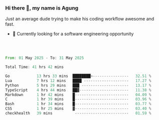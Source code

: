 ### Hi there 👋, my name is Agung
Just an average dude trying to make his coding workflow awesome and fast.

<!--
**agungfir98/agungfir98** is a ✨ _special_ ✨ repository because its `README.md` (this file) appears on your GitHub profile.
-->

- 🔭 Currently looking for a software engineering opportunity
<br/>
<br/>
<!--START_SECTION:waka-->

```rust
From: 01 May 2025 - To: 31 May 2025

Total Time: 41 hrs 42 mins

Go            13 hrs 33 mins  ████████>----------------   32.51 %
Lua           7 hrs 12 mins   ████ --------------------   17.27 %
Python        5 hrs 29 mins   ███ ---------------------   13.17 %
TypeScript    4 hrs 44 mins   ██▓----------------------   11.38 %
Markdown      1 hr 42 mins    █------------------------   04.09 %
C             1 hr 39 mins    █------------------------   03.96 %
Bash          1 hr 34 mins    █------------------------   03.77 %
CSS           1 hr 25 mins    ▓------------------------   03.40 %
checkhealth   39 mins          ------------------------   01.59 %
```

<!--END_SECTION:waka-->
